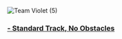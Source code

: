 ![Team Violet (5)](https://github.com/user-attachments/assets/d1febbea-0102-436c-9978-be1dac59a2ae)

### [- Standard Track, No Obstacles](https://web.telegram.org/k/#@Mipene1)
